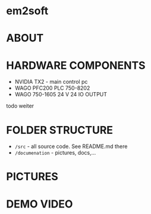 # em2soft



# ABOUT

# HARDWARE COMPONENTS
* NVIDIA TX2 - main control pc
* WAGO PFC200 PLC 750-8202
* WAGO 750-1605 24 V 24 IO OUTPUT

todo weiter





# FOLDER STRUCTURE
* `/src` - all source code. See README.md there
* `/documenation` - pictures, docs,...



# PICTURES



# DEMO VIDEO


